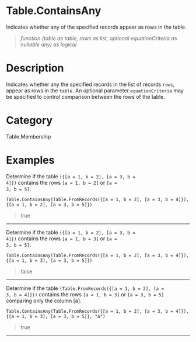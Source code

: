 ﻿# Table.ContainsAny
Indicates whether any of the specified records appear as rows in the table.
> _function (table as table, rows as list, optional equationCriteria as nullable any) as logical_
# Description 
Indicates whether any the specified records in the list of records <code>rows</code>, appear as rows in the <code>table</code>.
    An optional parameter <code>equationCriteria</code> may be specified to control comparison between the rows of the table.
# Category 
Table.Membership
# Examples 
Determine if the table <code>({[a = 1, b = 2], [a = 3, b = 4]})</code> contains the rows <code>[a = 1, b = 2]</code> or <code>[a = 3, b = 5]</code>.
```
Table.ContainsAny(Table.FromRecords({[a = 1, b = 2], [a = 3, b = 4]}), {[a = 1, b = 2], [a = 3, b = 5]})
```
> true
***
Determine if the table <code>({[a = 1, b = 2], [a = 3, b = 4]})</code> contains the rows <code>[a = 1, b = 3]</code> or <code>[a = 3, b = 5]</code>.
```
Table.ContainsAny(Table.FromRecords({[a = 1, b = 2], [a = 3, b = 4]}), {[a = 1, b = 3], [a = 3, b = 5]})
```
> false
***
Determine if the table <code>(Table.FromRecords({[a = 1, b = 2], [a = 3, b = 4]}))</code> contains the rows <code>[a = 1, b = 3]</code> or <code>[a = 3, b = 5]</code> comparing only the column [a].
```
Table.ContainsAny(Table.FromRecords({[a = 1, b = 2], [a = 3, b = 4]}), {[a = 1, b = 3], [a = 3, b = 5]}, "a")
```
> true
***
